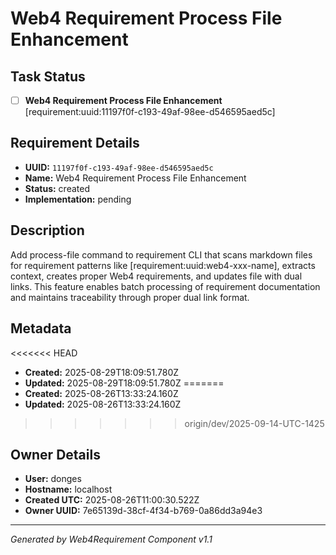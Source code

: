 # Web4 Requirement Process File Enhancement

## Task Status
- [ ] **Web4 Requirement Process File Enhancement** [requirement:uuid:11197f0f-c193-49af-98ee-d546595aed5c]

## Requirement Details

- **UUID:** `11197f0f-c193-49af-98ee-d546595aed5c`
- **Name:** Web4 Requirement Process File Enhancement
- **Status:** created
- **Implementation:** pending

## Description

Add process-file command to requirement CLI that scans markdown files for requirement patterns like [requirement:uuid:web4-xxx-name], extracts context, creates proper Web4 requirements, and updates file with dual links. This feature enables batch processing of requirement documentation and maintains traceability through proper dual link format.

## Metadata

<<<<<<< HEAD
- **Created:** 2025-08-29T18:09:51.780Z
- **Updated:** 2025-08-29T18:09:51.780Z
=======
- **Created:** 2025-08-26T13:33:24.160Z
- **Updated:** 2025-08-26T13:33:24.160Z
>>>>>>> origin/dev/2025-09-14-UTC-1425

## Owner Details

- **User:** donges
- **Hostname:** localhost
- **Created UTC:** 2025-08-26T11:00:30.522Z
- **Owner UUID:** 7e65139d-38cf-4f34-b769-0a86dd3a94e3

---

*Generated by Web4Requirement Component v1.1*
